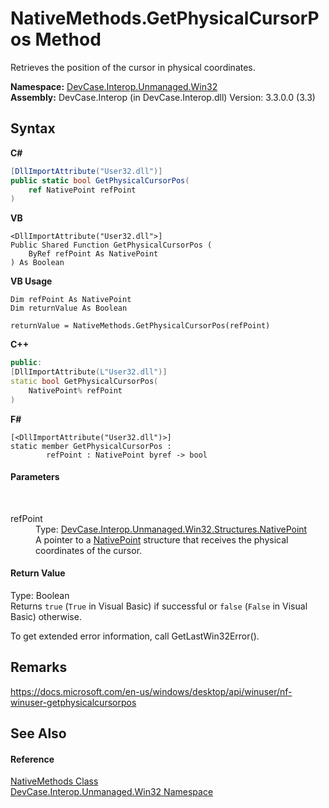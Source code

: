 # NativeMethods.GetPhysicalCursorPos Method 
 

Retrieves the position of the cursor in physical coordinates.

**Namespace:**&nbsp;<a href="N_DevCase_Interop_Unmanaged_Win32">DevCase.Interop.Unmanaged.Win32</a><br />**Assembly:**&nbsp;DevCase.Interop (in DevCase.Interop.dll) Version: 3.3.0.0 (3.3)

## Syntax

**C#**<br />
``` C#
[DllImportAttribute("User32.dll")]
public static bool GetPhysicalCursorPos(
	ref NativePoint refPoint
)
```

**VB**<br />
``` VB
<DllImportAttribute("User32.dll">]
Public Shared Function GetPhysicalCursorPos ( 
	ByRef refPoint As NativePoint
) As Boolean
```

**VB Usage**<br />
``` VB Usage
Dim refPoint As NativePoint
Dim returnValue As Boolean

returnValue = NativeMethods.GetPhysicalCursorPos(refPoint)
```

**C++**<br />
``` C++
public:
[DllImportAttribute(L"User32.dll")]
static bool GetPhysicalCursorPos(
	NativePoint% refPoint
)
```

**F#**<br />
``` F#
[<DllImportAttribute("User32.dll")>]
static member GetPhysicalCursorPos : 
        refPoint : NativePoint byref -> bool 

```


#### Parameters
&nbsp;<dl><dt>refPoint</dt><dd>Type: <a href="T_DevCase_Interop_Unmanaged_Win32_Structures_NativePoint">DevCase.Interop.Unmanaged.Win32.Structures.NativePoint</a><br />A pointer to a <a href="T_DevCase_Interop_Unmanaged_Win32_Structures_NativePoint">NativePoint</a> structure that receives the physical coordinates of the cursor.</dd></dl>

#### Return Value
Type: Boolean<br />Returns `true` (`True` in Visual Basic) if successful or `false` (`False` in Visual Basic) otherwise. 

 To get extended error information, call GetLastWin32Error().

## Remarks
<a href="https://docs.microsoft.com/en-us/windows/desktop/api/winuser/nf-winuser-getphysicalcursorpos" target="_blank">https://docs.microsoft.com/en-us/windows/desktop/api/winuser/nf-winuser-getphysicalcursorpos</a>

## See Also


#### Reference
<a href="T_DevCase_Interop_Unmanaged_Win32_NativeMethods">NativeMethods Class</a><br /><a href="N_DevCase_Interop_Unmanaged_Win32">DevCase.Interop.Unmanaged.Win32 Namespace</a><br />